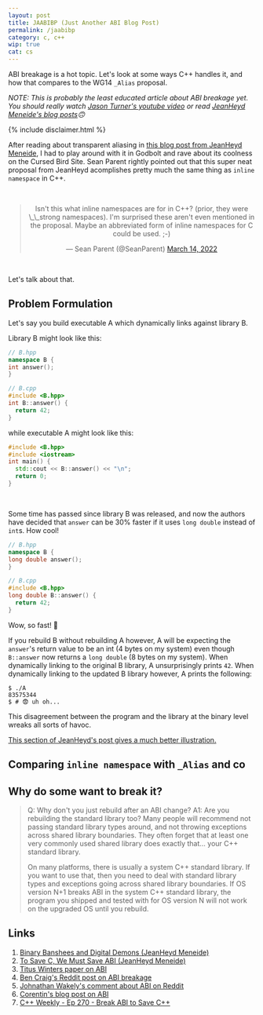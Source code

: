 ```yaml
---
layout: post
title: JAABIBP (Just Another ABI Blog Post)
permalink: /jaabibp
category: c, c++
wip: true
cat: cs
---
```


ABI breakage is a hot topic. Let's look at some ways C++ handles it, and how that compares to the WG14 `_Alias` proposal.

*NOTE: This is probably the least educated article about ABI breakage yet. You should really watch [Jason Turner's youtube video](https://youtu.be/By7b19YIv8Q) or read [JeanHeyd Meneide's blog posts](https://thephd.dev/to-save-c-we-must-save-abi-fixing-c-function-abi)🙃*

{% include disclaimer.html %}

After reading about transparent aliasing in [this blog post from JeanHeyd Meneide](https://thephd.dev/to-save-c-we-must-save-abi-fixing-c-function-abi), I had to play around with it in Godbolt and rave about its coolness on the Cursed Bird Site.
Sean Parent rightly pointed out that this super neat proposal from JeanHeyd acomplishes pretty much the same thing as `inline namespace` in C++.

<br>

<center>
<blockquote class="twitter-tweet"><p lang="en" dir="ltr">Isn't this what inline namespaces are for in C++? (prior, they were \_\_strong namespaces). I'm surprised these aren't even mentioned in the proposal. Maybe an abbreviated form of inline namespaces for C could be used. ;-)</p>&mdash; Sean Parent (@SeanParent) <a href="https://twitter.com/SeanParent/status/1503471201833738240?ref_src=twsrc%5Etfw">March 14, 2022</a></blockquote> <script async src="https://platform.twitter.com/widgets.js" charset="utf-8"></script>
</center>

<br>

Let's talk about that.

## Problem Formulation

Let's say you build executable A which dynamically links against library B.

Library B might look like this:
```cpp
// B.hpp
namespace B {
int answer();
}

// B.cpp
#include <B.hpp>
int B::answer() {
  return 42;
}
```

while executable A might look like this:
```cpp
#include <B.hpp>
#include <iostream>
int main() {
  std::cout << B::answer() << "\n";
  return 0;
}
```

<br>

Some time has passed since library B was released, and now the authors have decided that `answer` can be 30% faster if it uses `long double` instead of `int`s.
How cool!

```cpp
// B.hpp
namespace B {
long double answer();
}

// B.cpp
#include <B.hpp>
long double B::answer() {
  return 42;
}
```

Wow, so fast! 🚀

If you rebuild B without rebuilding A however, A will be expecting the `answer`'s return value to be an int (4 bytes on my system) even though `B::answer` now returns a `long double` (8 bytes on my system).
When dynamically linking to the original B library, A unsurprisingly prints `42`.
When dynamically linking to the updated B library however, A prints the following:

```console
$ ./A
83575344
$ # 😨 uh oh...
```

This disagreement between the program and the library at the binary level wreaks all sorts of havoc.

[This section of JeanHeyd's post gives a much better illustration.](https://thephd.dev/binary-banshees-digital-demons-abi-c-c++-help-me-god-please#abi-even-simpler)

## Comparing `inline namespace` with `_Alias` and co



## Why do some want to break it?

> Q: Why don't you just rebuild after an ABI change?
> A1: Are you rebuilding the standard library too?
> Many people will recommend not passing standard library types around, and not throwing exceptions across shared library boundaries. They often forget that at least one very commonly used shared library does exactly that... your C++ standard library.
> 
> On many platforms, there is usually a system C++ standard library. If you want to use that, then you need to deal with standard library types and exceptions going across shared library boundaries. If OS version N+1 breaks ABI in the system C++ standard library, the program you shipped and tested with for OS version N will not work on the upgraded OS until you rebuild.


## Links

1. [Binary Banshees and Digital Demons (JeanHeyd Meneide)](https://thephd.dev/binary-banshees-digital-demons-abi-c-c++-help-me-god-please)
1. [To Save C, We Must Save ABI (JeanHeyd Meneide)](https://thephd.dev/to-save-c-we-must-save-abi-fixing-c-function-abi)
1. [Titus Winters paper on ABI](http://www.open-std.org/jtc1/sc22/wg21/docs/papers/2020/p2028r0.pdf)
1. [Ben Craig's Reddit post on ABI breakage](https://www.reddit.com/r/cpp/comments/fc2qqv/abi_breaks_not_just_about_rebuilding/)
1. [Johnathan Wakely's comment about ABI on Reddit](https://www.reddit.com/r/cpp/comments/fc2qqv/abi_breaks_not_just_about_rebuilding/fj9dfg1/)
1. [Corentin's blog post on ABI](https://cor3ntin.github.io/posts/abi/)
1. [C++ Weekly - Ep 270 - Break ABI to Save C++](https://www.youtube.com/watch?v=By7b19YIv8Q&ab_channel=C%E1%90%A9%E1%90%A9WeeklyWithJasonTurner)
